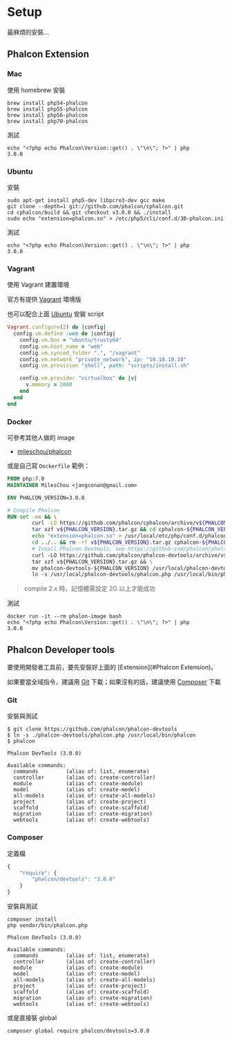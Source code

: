# Setup

最麻煩的安裝...

## Phalcon Extension

### Mac

使用 homebrew 安裝

    brew install php54-phalcon
    brew install php55-phalcon
    brew install php56-phalcon
    brew install php70-phalcon

測試

    echo "<?php echo Phalcon\Version::get() . \"\n\"; ?>" | php
    3.0.0

### Ubuntu

安裝

    sudo apt-get install php5-dev libpcre3-dev gcc make
    git clone --depth=1 git://github.com/phalcon/cphalcon.git
    cd cphalcon/build && git checkout v3.0.0 && ./install
    sudo echo "extension=phalcon.so" > /etc/php5/cli/conf.d/30-phalcon.ini

測試

    echo "<?php echo Phalcon\Version::get() . \"\n\"; ?>" | php
    3.0.0

### Vagrant

使用 Vagrant 建置環境

官方有提供 [Vagrant](https://github.com/phalcon/vagrant) 環境版

也可以配合上面 [Ubuntu](#Ubuntu) 安裝 script

```ruby
Vagrant.configure(2) do |config|
  config.vm.define :web do |config|
    config.vm.box = "ubuntu/trusty64"
    config.vm.host_name = "web"
    config.vm.synced_folder ".", "/vagrant"
    config.vm.network "private_network", ip: "10.10.10.10"
    config.vm.provision "shell", path: "scripts/install.sh"

    config.vm.provider "virtualbox" do |v|
      v.memory = 2048
    end
  end
end
```

### Docker

可參考其他人做的 image

* [mileschou/phalcon](https://hub.docker.com/r/mileschou/phalcon/)

或是自己寫 `Dockerfile` 範例：

```dockerfile
FROM php:7.0
MAINTAINER MilesChou <jangconan@gmail.com>

ENV PHALCON_VERSION=3.0.0

# Compile Phalcon
RUN set -xe && \
        curl -LO https://github.com/phalcon/cphalcon/archive/v${PHALCON_VERSION}.tar.gz && \
        tar xzf v${PHALCON_VERSION}.tar.gz && cd cphalcon-${PHALCON_VERSION}/build && ./install && \
        echo "extension=phalcon.so" > /usr/local/etc/php/conf.d/phalcon.ini && \
        cd ../.. && rm -rf v${PHALCON_VERSION}.tar.gz cphalcon-${PHALCON_VERSION} && \
        # Insall Phalcon Devtools, see https://github.com/phalcon/phalcon-devtools/
        curl -LO https://github.com/phalcon/phalcon-devtools/archive/v${PHALCON_VERSION}.tar.gz && \
        tar xzf v${PHALCON_VERSION}.tar.gz && \
        mv phalcon-devtools-${PHALCON_VERSION} /usr/local/phalcon-devtools && \
        ln -s /usr/local/phalcon-devtools/phalcon.php /usr/local/bin/phalcon

```

> compile 2.x 時，記憶體需設定 2G 以上才能成功

測試

    docker run -it --rm phalon-image bash
    echo "<?php echo Phalcon\Version::get() . \"\n\"; ?>" | php
    3.0.0

## Phalcon Developer tools

要使用開發者工具前，要先安裝好上面的 [Extension](#Phalcon Extension)。

如果要當全域指令，建議用 [Git](#Git) 下載；如果沒有的話，建議使用 [Composer](#Composer) 下載

### Git

安裝與測試

    $ git clone https://github.com/phalcon/phalcon-devtools
    $ ln -s ./phalcon-devtools/phalcon.php /usr/local/bin/phalcon
    $ phalcon

    Phalcon DevTools (3.0.0)

    Available commands:
      commands         (alias of: list, enumerate)
      controller       (alias of: create-controller)
      module           (alias of: create-module)
      model            (alias of: create-model)
      all-models       (alias of: create-all-models)
      project          (alias of: create-project)
      scaffold         (alias of: create-scaffold)
      migration        (alias of: create-migration)
      webtools         (alias of: create-webtools)

### Composer

定義檔

```javascript
{
    "require": {
        "phalcon/devtools": "3.0.0"
    }
}
```

安裝與測試

    composer install
    php vendor/bin/phalcon.php

    Phalcon DevTools (3.0.0)

    Available commands:
      commands         (alias of: list, enumerate)
      controller       (alias of: create-controller)
      module           (alias of: create-module)
      model            (alias of: create-model)
      all-models       (alias of: create-all-models)
      project          (alias of: create-project)
      scaffold         (alias of: create-scaffold)
      migration        (alias of: create-migration)
      webtools         (alias of: create-webtools)

或是直接裝 global

    composer global require phalcon/devtools=3.0.0
